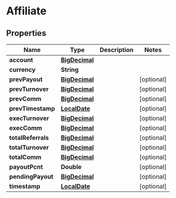 
# Affiliate

## Properties
Name | Type | Description | Notes
------------ | ------------- | ------------- | -------------
**account** | [**BigDecimal**](BigDecimal.md) |  | 
**currency** | **String** |  | 
**prevPayout** | [**BigDecimal**](BigDecimal.md) |  |  [optional]
**prevTurnover** | [**BigDecimal**](BigDecimal.md) |  |  [optional]
**prevComm** | [**BigDecimal**](BigDecimal.md) |  |  [optional]
**prevTimestamp** | [**LocalDate**](LocalDate.md) |  |  [optional]
**execTurnover** | [**BigDecimal**](BigDecimal.md) |  |  [optional]
**execComm** | [**BigDecimal**](BigDecimal.md) |  |  [optional]
**totalReferrals** | [**BigDecimal**](BigDecimal.md) |  |  [optional]
**totalTurnover** | [**BigDecimal**](BigDecimal.md) |  |  [optional]
**totalComm** | [**BigDecimal**](BigDecimal.md) |  |  [optional]
**payoutPcnt** | **Double** |  |  [optional]
**pendingPayout** | [**BigDecimal**](BigDecimal.md) |  |  [optional]
**timestamp** | [**LocalDate**](LocalDate.md) |  |  [optional]



